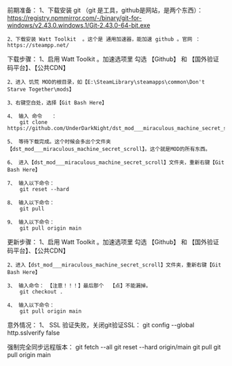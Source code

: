 前期准备：
    1、下载安装 git  （git 是工具，github是网站，是两个东西）： https://registry.npmmirror.com/-/binary/git-for-windows/v2.43.0.windows.1/Git-2.43.0-64-bit.exe
    
    2、下载安装 Watt Toolkit  。这个是 通用加速器，能加速 github 。官网 ：  https://steampp.net/
    

下载步骤：
    1、启用 Watt Toolkit 。加速选项里  勾选 【Github】  和 【国外验证码平台】、【公共CDN】

    2、进入 饥荒 MOD的根目录，如【E:\SteamLibrary\steamapps\common\Don't Starve Together\mods】

    3、右键空白处，选择【Git Bash Here】

    4、 输入 命令   ：     
        git clone https://github.com/UnderDarkNight/dst_mod___miraculous_machine_secret_scroll.git

    5、 等待下载完成。这个时候会多出个文件夹【dst_mod___miraculous_machine_secret_scroll】。这个就是MOD的所有东西。

    6、 进入【dst_mod___miraculous_machine_secret_scroll】文件夹，重新右键【Git Bash Here】

    7、 输入以下命令：
        git reset --hard
    
    8、 输入以下命令：
        git pull
    
    9、 输入以下命令：
        git pull origin main

更新步骤：
    1、启用 Watt Toolkit 。加速选项里  勾选 【Github】  和 【国外验证码平台】、【公共CDN】

    2、进入【dst_mod___miraculous_machine_secret_scroll】文件夹，重新右键【Git Bash Here】

    3、 输入命令： 【注意！！！】最后那个  【点】不能漏掉。
        git checkout .
    
    4、 输入以下命令：
        git pull origin main

意外情况：
    1、 SSL 验证失败，关闭git验证SSL：  git config --global http.sslverify false

强制完全同步远程版本：
    git fetch --all
    git reset --hard origin/main
    git pull 
    git pull origin main